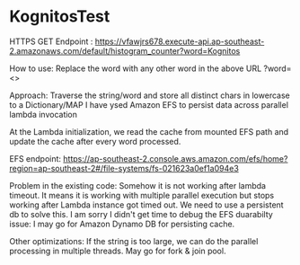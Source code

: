 # KognitosTest
HTTPS GET Endpoint :
https://vfawjrs678.execute-api.ap-southeast-2.amazonaws.com/default/histogram_counter?word=Kognitos

How to use: Replace the word with any other word in the above URL 
?word=<>
 
Approach:
Traverse the string/word and store all distinct chars in lowercase to a Dictionary/MAP
I have ysed Amazon EFS to persist data across parallel lambda invocation

At the Lambda initialization, we read the cache from mounted EFS path and update the cache after every word processed. 

EFS endpoint:
https://ap-southeast-2.console.aws.amazon.com/efs/home?region=ap-southeast-2#/file-systems/fs-021623a0ef1a094e3

Problem in the existing code:
Somehow it is not working after lambda timeout. It means it is working with multiple parallel execution but stops working after Lambda instance got timed out. 
We need to use a persistent db to solve this.
I am sorry I didn't get time to debug the EFS duarabilty issue: 
I may go for Amazon Dynamo DB for persisting cache.

Other optimizations:
If the string is too large, we can do the parallel processing in multiple threads.
May go for fork & join pool. 

